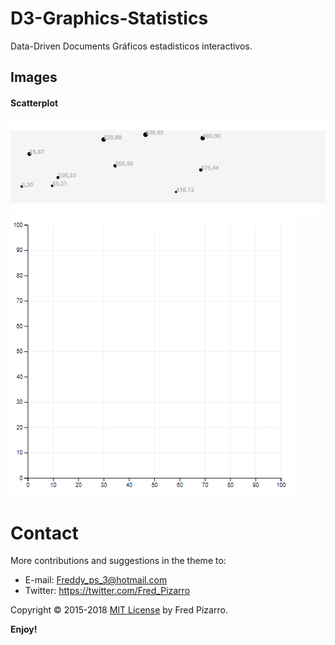 
# D3-Graphics-Statistics
Data-Driven Documents Gráficos estadisticos interactivos.

## Images

#### Scatterplot
![Scatterplot](assets/imgs/scatterplot.png)
![GridLines](assets/imgs/grid-line.png)


# Contact
More contributions and suggestions in the theme to:

* E-mail:  Freddy_ps_3@hotmail.com
* Twitter: https://twitter.com/Fred_Pizarro

Copyright © 2015-2018 [MIT License](https://github.com/ProjectsZ/D3-Graphics-Statistics/blob/master/LICENSE/) by Fred Pizarro. 

**Enjoy!**
